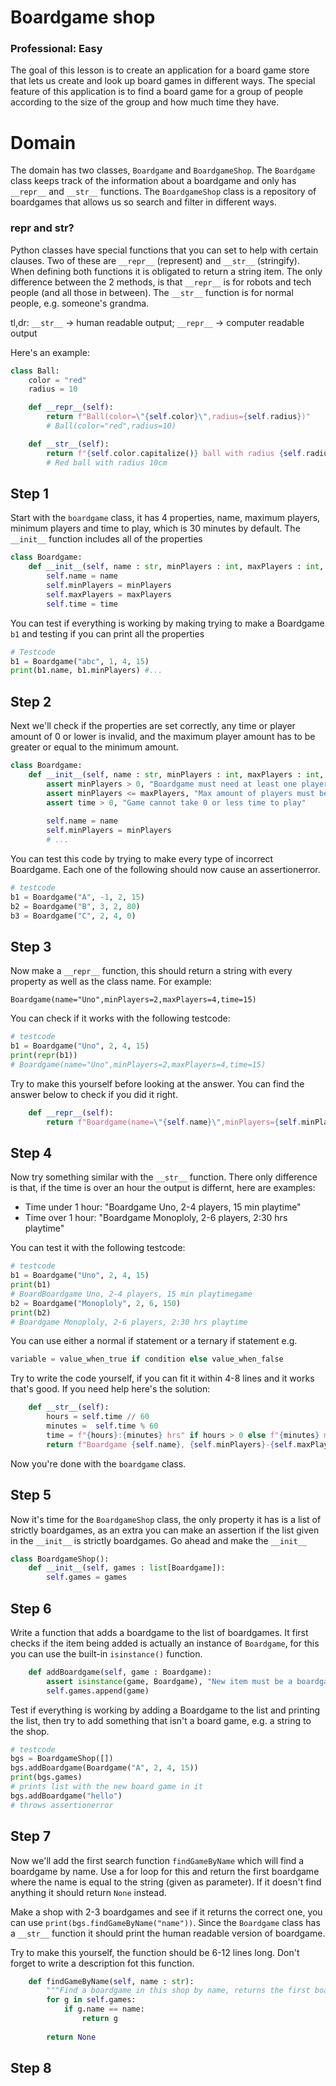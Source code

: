 # Boardgame shop

### Professional: Easy

The goal of this lesson is to create an application for a board game store that lets us create and look up board games in different ways. The special feature of this application is to find a board game for a group of people according to the size of the group and how much time they have.

# Domain

The domain has two classes, `Boardgame` and `BoardgameShop`. The `Boardgame` class keeps track of the information about a boardgame and only has `__repr__` and `__str__` functions. The `BoardgameShop` class is a repository of boardgames that allows us so search and filter in different ways.

### repr and str?
Python classes have special functions that you can set to help with certain clauses. Two of these are `__repr__` (represent) and `__str__` (stringify). When defining both functions it is obligated to return a string item. The only difference between the 2 methods, is that `__repr__` is for robots and tech people (and all those in between). The `__str__` function is for normal people, e.g. someone's grandma.

tl,dr: `__str__` -> human readable output; `__repr__` -> computer readable output

Here's an example:
```python
class Ball:
    color = "red"
    radius = 10

    def __repr__(self):
        return f"Ball(color=\"{self.color}\",radius={self.radius})"
        # Ball(color="red",radius=10)

    def __str__(self):
        return f"{self.color.capitalize()} ball with radius {self.radius}cm"
        # Red ball with radius 10cm
```

## Step 1

Start with the `boardgame` class, it has 4 properties, name, maximum players, minimum players and time to play, which is 30 minutes by default. The `__init__` function includes all of the properties

```python
class Boardgame:
    def __init__(self, name : str, minPlayers : int, maxPlayers : int, time : int = 30):
        self.name = name
        self.minPlayers = minPlayers
        self.maxPlayers = maxPlayers
        self.time = time
```

You can test if everything is working by making trying to make a Boardgame `b1` and testing if you can print all the properties

```python
# Testcode
b1 = Boardgame("abc", 1, 4, 15)
print(b1.name, b1.minPlayers) #...
```
## Step 2

Next we'll check if the properties are set correctly, any time or player amount of 0 or lower is invalid, and the maximum player amount has to be greater or equal to the minimum amount.

```python
class Boardgame:
    def __init__(self, name : str, minPlayers : int, maxPlayers : int, time : int = 30):
        assert minPlayers > 0, "Boardgame must need at least one player"
        assert minPlayers <= maxPlayers, "Max amount of players must be higher than min amount of players"
        assert time > 0, "Game cannot take 0 or less time to play"
        
        self.name = name
        self.minPlayers = minPlayers
        # ...
```

You can test this code by trying to make every type of incorrect Boardgame. Each one of the following should now cause an assertionerror.

```python
# testcode
b1 = Boardgame("A", -1, 2, 15)
b2 = Boardgame("B", 3, 2, 80)
b3 = Boardgame("C", 2, 4, 0)
```

## Step 3

Now make a `__repr__` function, this should return a string with every property as well as the class name. For example: 

`Boardgame(name="Uno",minPlayers=2,maxPlayers=4,time=15)`

You can check if it works with the following testcode:

```python
# testcode
b1 = Boardgame("Uno", 2, 4, 15)
print(repr(b1))
# Boardgame(name="Uno",minPlayers=2,maxPlayers=4,time=15)
```

Try to make this yourself before looking at the answer. You can find the answer below to check if you did it right.

```python
    def __repr__(self):
        return f"Boardgame(name=\"{self.name}\",minPlayers={self.minPlayers},maxPlayers={self.maxPlayers},time={self.time})"
```

## Step 4

Now try something similar with the `__str__` function. There only difference is that, if the time is over an hour the output is differnt, here are examples:

- Time under 1 hour: "Boardgame Uno, 2-4 players, 15 min playtime"
- Time over 1 hour: "Boardgame Monoploly, 2-6 players, 2:30 hrs playtime"

You can test it with the following testcode:

```python
# testcode
b1 = Boardgame("Uno", 2, 4, 15)
print(b1)
# BoardBoardgame Uno, 2-4 players, 15 min playtimegame 
b2 = Boardgame("Monoploly", 2, 6, 150)
print(b2)
# Boardgame Monoploly, 2-6 players, 2:30 hrs playtime
```

You can use either a normal if statement or a ternary if statement e.g.

```python
variable = value_when_true if condition else value_when_false
```

Try to write the code yourself, if you can fit it within 4-8 lines and it works that's good. If you need help here's the solution:

```python
    def __str__(self):
        hours = self.time // 60
        minutes =  self.time % 60
        time = f"{hours}:{minutes} hrs" if hours > 0 else f"{minutes} min"
        return f"Boardgame {self.name}, {self.minPlayers}-{self.maxPlayers} players, {time} playtime"
```

Now you're done with the `boardgame` class.

## Step 5

Now it's time for the `BoardgameShop` class, the only property it has is a list of strictly boardgames, as an extra you can make an assertion if the list given in the `__init__` is strictly boardgames. Go ahead and make the `__init__` 

```python
class BoardgameShop():
    def __init__(self, games : list[Boardgame]):
        self.games = games
```

## Step 6

Write a function that adds a boardgame to the list of boardgames. It first checks if the item being added is actually an instance of `Boardgame`, for this you can use the built-in `isinstance()` function.

```python
    def addBoardgame(self, game : Boardgame):
        assert isinstance(game, Boardgame), "New item must be a boardgame"
        self.games.append(game)
```

Test if everything is working by adding a Boardgame to the list and printing the list, then try to add something that isn't a board game, e.g. a string to the shop.

```python
# testcode
bgs = BoardgameShop([])
bgs.addBoardgame(Boardgame("A", 2, 4, 15))
print(bgs.games)
# prints list with the new board game in it
bgs.addBoardgame("hello")
# throws assertionerror
```

## Step 7

Now we'll add the first search function `findGameByName` which will find a boardgame by name. Use a for loop for this and return the first boardgame where the name is equal to the string (given as parameter). If it doesn't find anything it should return `None` instead.

Make a shop with 2-3 boardgames and see if it returns the correct one, you can use `print(bgs.findGameByName("name"))`. Since the `Boardgame` class has a `__str__` function it should print the human readable version of boardgame.

Try to make this yourself, the function should be 6-12 lines long. Don't forget to write a description fot this function.

```python
    def findGameByName(self, name : str):
        """Find a boardgame in this shop by name, returns the first boardgame it finds with the given name, returns None if nothing was found"""
        for g in self.games:
            if g.name == name:
                return g
        
        return None
```

## Step 8
